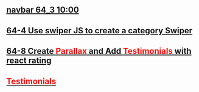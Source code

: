 ## [navbar 64_3 10:00](https://web.programming-hero.com/web-9/video/web-9-64-3-create-simple-top-banner-react-responsive-carousel)
## [64-4 Use swiper JS to create a category Swiper](https://web.programming-hero.com/web-9/video/web-9-64-4-use-swiper-js-to-create-a-category-swiper)
## [ 64-8 Create <span style="color: red">Parallax</span> and Add <span style="color: red">Testimonials</span> with react rating](https://web.programming-hero.com/web-9/video/web-9-64-8-create-parallax-and-add-testimonials-with-react-rating)



## [<span style="color: red">Testimonials</span>]()